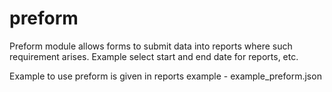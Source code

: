 # preform

Preform module allows forms to submit data into reports where such requirement arises. Example select start and end date for reports, etc. 

Example to use preform is given in reports example - example_preform.json
